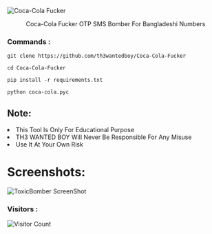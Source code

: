 ![Coca-Cola Fucker](https://i.ibb.co/6NwgLyq/coca-cola.png)
<p align="center">Coca-Cola Fucker OTP SMS Bomber For Bangladeshi Numbers</p>

### Commands :
``` shell script
git clone https://github.com/th3wantedboy/Coca-Cola-Fucker
```
``` shell script
cd Coca-Cola-Fucker
```
``` shell script
pip install -r requirements.txt
```
``` shell script
python coca-cola.pyc
```

## Note:
<li>This Tool Is Only For Educational Purpose</li>
<li>TH3 WANTED BOY Will Never Be Responsible For Any Misuse</li>
<li>Use It At Your Own Risk</li>




# Screenshots:
<img src="https://a.top4top.io/p_2556qdsww0.jpg" alt="ToxicBomber ScreenShot">

### Visitors :

![Visitor Count](https://profile-counter.glitch.me/th3wantedboy/count.svg)
